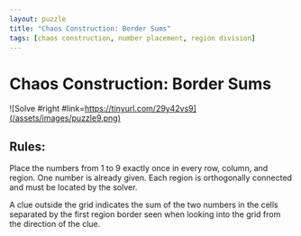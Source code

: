 ```yaml
---
layout: puzzle
title: "Chaos Construction: Border Sums"
tags: [chaos construction, number placement, region division]
---
```


# Chaos Construction: Border Sums

![Solve #right #link=https://tinyurl.com/29y42vs9](/assets/images/puzzle9.png)

## Rules:

Place the numbers from 1 to 9 exactly once in every row, column, and region. One number is already given. Each region is orthogonally connected and must be located by the solver.

A clue outside the grid indicates the sum of the two numbers in the cells separated by the first region border seen when looking into the grid from the direction of the clue. 
